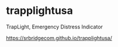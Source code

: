 # trapplightusa

TrapLight, Emergency Distress Indicator

https://srbridgecom.github.io/trapplightusa/
